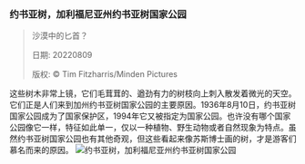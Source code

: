 ### 约书亚树，加利福尼亚州约书亚树国家公园
> 沙漠中的匕首？> > 日期: 20220809> > 版权: © Tim Fitzharris/Minden Pictures
   
 这些树木非常上镜，它们毛茸茸的、遒劲有力的树枝向上刺入散发着微光的天空。它们正是人们来到加州约书亚树国家公园的主要原因。1936年8月10日，约书亚树国家公园成为了国家保护区，1994年它又被指定为国家公园。也许没有哪个国家公园像它一样，特征如此单一，仅以一种植物、野生动物或者自然现象为特点。虽然约书亚树国家公园也有其他奇观，但这些看起来像苏斯博士画的树，才是游客们慕名而来的原因。
![约书亚树，加利福尼亚州约书亚树国家公园](https://s.cn.bing.net/th?id=OHR.AnniversaryJTNP_ZH-CN9974030692_1920x1080.jpg&rf=LaDigue_1920x1080.jpg)
